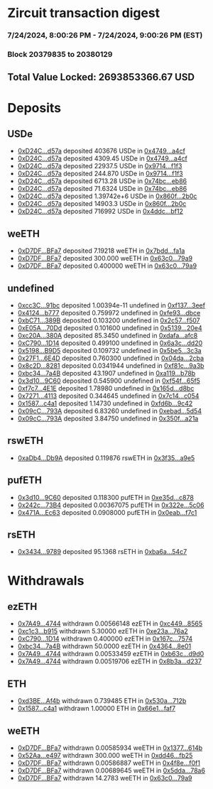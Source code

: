 # Zircuit transaction digest
### 7/24/2024, 8:00:26 PM - 7/24/2024, 9:00:26 PM (EST)
### Block 20379835 to 20380129

## Total Value Locked: 2693853366.67 USD

# Deposits
## USDe
- [0xD24C...d57a](https://etherscan.io/address/0xD24Cfe2d0fa81369ca6291c28ac5426e16B6d57a) deposited 403676 USDe in [0x4749...a4cf](https://etherscan.io/tx/0xD24Cfe2d0fa81369ca6291c28ac5426e16B6d57a)
- [0xD24C...d57a](https://etherscan.io/address/0xD24Cfe2d0fa81369ca6291c28ac5426e16B6d57a) deposited 4309.45 USDe in [0x4749...a4cf](https://etherscan.io/tx/0xD24Cfe2d0fa81369ca6291c28ac5426e16B6d57a)
- [0xD24C...d57a](https://etherscan.io/address/0xD24Cfe2d0fa81369ca6291c28ac5426e16B6d57a) deposited 22937.5 USDe in [0x9714...f1f3](https://etherscan.io/tx/0xD24Cfe2d0fa81369ca6291c28ac5426e16B6d57a)
- [0xD24C...d57a](https://etherscan.io/address/0xD24Cfe2d0fa81369ca6291c28ac5426e16B6d57a) deposited 244.870 USDe in [0x9714...f1f3](https://etherscan.io/tx/0xD24Cfe2d0fa81369ca6291c28ac5426e16B6d57a)
- [0xD24C...d57a](https://etherscan.io/address/0xD24Cfe2d0fa81369ca6291c28ac5426e16B6d57a) deposited 6713.28 USDe in [0x74bc...eb86](https://etherscan.io/tx/0xD24Cfe2d0fa81369ca6291c28ac5426e16B6d57a)
- [0xD24C...d57a](https://etherscan.io/address/0xD24Cfe2d0fa81369ca6291c28ac5426e16B6d57a) deposited 71.6324 USDe in [0x74bc...eb86](https://etherscan.io/tx/0xD24Cfe2d0fa81369ca6291c28ac5426e16B6d57a)
- [0xD24C...d57a](https://etherscan.io/address/0xD24Cfe2d0fa81369ca6291c28ac5426e16B6d57a) deposited 1.39742e+6 USDe in [0x860f...2b0c](https://etherscan.io/tx/0xD24Cfe2d0fa81369ca6291c28ac5426e16B6d57a)
- [0xD24C...d57a](https://etherscan.io/address/0xD24Cfe2d0fa81369ca6291c28ac5426e16B6d57a) deposited 14903.3 USDe in [0x860f...2b0c](https://etherscan.io/tx/0xD24Cfe2d0fa81369ca6291c28ac5426e16B6d57a)
- [0xD24C...d57a](https://etherscan.io/address/0xD24Cfe2d0fa81369ca6291c28ac5426e16B6d57a) deposited 716992 USDe in [0x4ddc...bf12](https://etherscan.io/tx/0xD24Cfe2d0fa81369ca6291c28ac5426e16B6d57a)
## weETH
- [0xD7DF...BFa7](https://etherscan.io/address/0xD7DF7E085214743530afF339aFC420c7c720BFa7) deposited 7.19218 weETH in [0x7bdd...fa1a](https://etherscan.io/tx/0xD7DF7E085214743530afF339aFC420c7c720BFa7)
- [0xD7DF...BFa7](https://etherscan.io/address/0xD7DF7E085214743530afF339aFC420c7c720BFa7) deposited 300.000 weETH in [0x63c0...79a9](https://etherscan.io/tx/0xD7DF7E085214743530afF339aFC420c7c720BFa7)
- [0xD7DF...BFa7](https://etherscan.io/address/0xD7DF7E085214743530afF339aFC420c7c720BFa7) deposited 0.400000 weETH in [0x63c0...79a9](https://etherscan.io/tx/0xD7DF7E085214743530afF339aFC420c7c720BFa7)
## undefined
- [0xcc3C...91bc](https://etherscan.io/address/0xcc3CD86DDcaa0bf51c5e00e0f58E8b2e7DeD91bc) deposited 1.00394e-11 undefined in [0xf137...3eef](https://etherscan.io/tx/0xcc3CD86DDcaa0bf51c5e00e0f58E8b2e7DeD91bc)
- [0x4124...b777](https://etherscan.io/address/0x4124cb51f1e833582715e5EfacA8CAE5d11bb777) deposited 0.759972 undefined in [0xfe93...dbce](https://etherscan.io/tx/0x4124cb51f1e833582715e5EfacA8CAE5d11bb777)
- [0xbC71...389B](https://etherscan.io/address/0xbC712c93B9F3Df61BDC34F697d873b9C6FF1389B) deposited 0.103200 undefined in [0x2c57...f507](https://etherscan.io/tx/0xbC712c93B9F3Df61BDC34F697d873b9C6FF1389B)
- [0xE05A...70Dd](https://etherscan.io/address/0xE05Aa94AE6BFA07d56342EAb5056E28Bb24870Dd) deposited 0.101600 undefined in [0x5139...20e4](https://etherscan.io/tx/0xE05Aa94AE6BFA07d56342EAb5056E28Bb24870Dd)
- [0xc20A...380A](https://etherscan.io/address/0xc20A1e6Be0644238e67bf3Ea709Bd53008f9380A) deposited 85.3450 undefined in [0xdafa...afc8](https://etherscan.io/tx/0xc20A1e6Be0644238e67bf3Ea709Bd53008f9380A)
- [0xC790...1D14](https://etherscan.io/address/0xC79016Abf5cbDEF33FFDE54f61b65E43cd801D14) deposited 0.499100 undefined in [0x6a3c...dd20](https://etherscan.io/tx/0xC79016Abf5cbDEF33FFDE54f61b65E43cd801D14)
- [0x5198...B9D5](https://etherscan.io/address/0x51983D5F0b46b9d5A7f900787682276637F7B9D5) deposited 0.109732 undefined in [0x5be5...3c3a](https://etherscan.io/tx/0x51983D5F0b46b9d5A7f900787682276637F7B9D5)
- [0x27F1...6E4D](https://etherscan.io/address/0x27F11Dfd09b6f5617D5A43a13281E321ac956E4D) deposited 0.760300 undefined in [0x04da...2cba](https://etherscan.io/tx/0x27F11Dfd09b6f5617D5A43a13281E321ac956E4D)
- [0x8c2D...8281](https://etherscan.io/address/0x8c2D741567fF04CbA4B63E04044Eff0c0ceD8281) deposited 0.0341944 undefined in [0xf81c...9a3b](https://etherscan.io/tx/0x8c2D741567fF04CbA4B63E04044Eff0c0ceD8281)
- [0xbc34...7a4B](https://etherscan.io/address/0xbc34D2F97AbCE23E85813Db8190CfE3736CE7a4B) deposited 43.1907 undefined in [0xa119...b78b](https://etherscan.io/tx/0xbc34D2F97AbCE23E85813Db8190CfE3736CE7a4B)
- [0x3d10...9C60](https://etherscan.io/address/0x3d10402D3d02eD2f34dAA118166F23f539f69C60) deposited 0.545900 undefined in [0xf54f...65f5](https://etherscan.io/tx/0x3d10402D3d02eD2f34dAA118166F23f539f69C60)
- [0xf7c7...4E1E](https://etherscan.io/address/0xf7c7cA163DDFe69218377Ab7086bdFc9a50F4E1E) deposited 1.78980 undefined in [0x165d...d8bc](https://etherscan.io/tx/0xf7c7cA163DDFe69218377Ab7086bdFc9a50F4E1E)
- [0x7271...4113](https://etherscan.io/address/0x72718B587bB239D5c8ce1278412768c414e44113) deposited 0.344645 undefined in [0x7c14...c054](https://etherscan.io/tx/0x72718B587bB239D5c8ce1278412768c414e44113)
- [0x1587...c4a1](https://etherscan.io/address/0x1587e215e742457bb8C4Ae7c9eAA53311C8Bc4a1) deposited 1.14730 undefined in [0xfd6b...9c42](https://etherscan.io/tx/0x1587e215e742457bb8C4Ae7c9eAA53311C8Bc4a1)
- [0x09cC...793A](https://etherscan.io/address/0x09cC15Dda77789d42c0133c909E88Fb6E3Af793A) deposited 6.83260 undefined in [0xebad...5d54](https://etherscan.io/tx/0x09cC15Dda77789d42c0133c909E88Fb6E3Af793A)
- [0x09cC...793A](https://etherscan.io/address/0x09cC15Dda77789d42c0133c909E88Fb6E3Af793A) deposited 3.84750 undefined in [0x350f...a21a](https://etherscan.io/tx/0x09cC15Dda77789d42c0133c909E88Fb6E3Af793A)
## rswETH
- [0xaDb4...Db9A](https://etherscan.io/address/0xaDb4fF5a712c372BA291dE3b381CE901b345Db9A) deposited 0.119876 rswETH in [0x3f35...a9e5](https://etherscan.io/tx/0xaDb4fF5a712c372BA291dE3b381CE901b345Db9A)
## pufETH
- [0x3d10...9C60](https://etherscan.io/address/0x3d10402D3d02eD2f34dAA118166F23f539f69C60) deposited 0.118300 pufETH in [0xe35d...c878](https://etherscan.io/tx/0x3d10402D3d02eD2f34dAA118166F23f539f69C60)
- [0x242c...73B4](https://etherscan.io/address/0x242c3373303eC4B885f36FCda21E1b49604a73B4) deposited 0.00367075 pufETH in [0x322e...5c06](https://etherscan.io/tx/0x242c3373303eC4B885f36FCda21E1b49604a73B4)
- [0x471A...Ec63](https://etherscan.io/address/0x471A02528929c9869e86501a6770E8F8ef77Ec63) deposited 0.0908000 pufETH in [0x0eab...f7c1](https://etherscan.io/tx/0x471A02528929c9869e86501a6770E8F8ef77Ec63)
## rsETH
- [0x3434...9789](https://etherscan.io/address/0x34349c5569e7B846c3558961552D2202760A9789) deposited 95.1368 rsETH in [0xba6a...54c7](https://etherscan.io/tx/0x34349c5569e7B846c3558961552D2202760A9789)
# Withdrawals
## ezETH
- [0x7A49...4744](https://etherscan.io/address/0x7A493Be5c2ce014cD049Bf178a1ac0Db1B434744) withdrawn 0.00566148 ezETH in [0xc449...8565](https://etherscan.io/tx/0x7A493Be5c2ce014cD049Bf178a1ac0Db1B434744)
- [0xc1c3...b915](https://etherscan.io/address/0xc1c3149b8758615Bd14C4A16697B0dbD4914b915) withdrawn 5.30000 ezETH in [0xe23a...76a2](https://etherscan.io/tx/0xc1c3149b8758615Bd14C4A16697B0dbD4914b915)
- [0xC790...1D14](https://etherscan.io/address/0xC79016Abf5cbDEF33FFDE54f61b65E43cd801D14) withdrawn 0.400000 ezETH in [0x167c...7574](https://etherscan.io/tx/0xC79016Abf5cbDEF33FFDE54f61b65E43cd801D14)
- [0xbc34...7a4B](https://etherscan.io/address/0xbc34D2F97AbCE23E85813Db8190CfE3736CE7a4B) withdrawn 50.0000 ezETH in [0x4364...8e01](https://etherscan.io/tx/0xbc34D2F97AbCE23E85813Db8190CfE3736CE7a4B)
- [0x7A49...4744](https://etherscan.io/address/0x7A493Be5c2ce014cD049Bf178a1ac0Db1B434744) withdrawn 0.00533459 ezETH in [0xb63c...d9d0](https://etherscan.io/tx/0x7A493Be5c2ce014cD049Bf178a1ac0Db1B434744)
- [0x7A49...4744](https://etherscan.io/address/0x7A493Be5c2ce014cD049Bf178a1ac0Db1B434744) withdrawn 0.00519706 ezETH in [0x8b3a...d237](https://etherscan.io/tx/0x7A493Be5c2ce014cD049Bf178a1ac0Db1B434744)
## ETH
- [0xd3BE...Af4b](https://etherscan.io/address/0xd3BE04090F47C53b02dE03722133F1d2f88fAf4b) withdrawn 0.739485 ETH in [0x530a...712b](https://etherscan.io/tx/0xd3BE04090F47C53b02dE03722133F1d2f88fAf4b)
- [0x1587...c4a1](https://etherscan.io/address/0x1587e215e742457bb8C4Ae7c9eAA53311C8Bc4a1) withdrawn 1.00000 ETH in [0x66e1...faf7](https://etherscan.io/tx/0x1587e215e742457bb8C4Ae7c9eAA53311C8Bc4a1)
## weETH
- [0xD7DF...BFa7](https://etherscan.io/address/0xD7DF7E085214743530afF339aFC420c7c720BFa7) withdrawn 0.00585934 weETH in [0x1377...614b](https://etherscan.io/tx/0xD7DF7E085214743530afF339aFC420c7c720BFa7)
- [0x52Aa...e497](https://etherscan.io/address/0x52Aa899454998Be5b000Ad077a46Bbe360F4e497) withdrawn 300.000 weETH in [0xdd46...fb25](https://etherscan.io/tx/0x52Aa899454998Be5b000Ad077a46Bbe360F4e497)
- [0xD7DF...BFa7](https://etherscan.io/address/0xD7DF7E085214743530afF339aFC420c7c720BFa7) withdrawn 0.00586887 weETH in [0x4f8e...f0f1](https://etherscan.io/tx/0xD7DF7E085214743530afF339aFC420c7c720BFa7)
- [0xD7DF...BFa7](https://etherscan.io/address/0xD7DF7E085214743530afF339aFC420c7c720BFa7) withdrawn 0.00689645 weETH in [0x5dda...78a6](https://etherscan.io/tx/0xD7DF7E085214743530afF339aFC420c7c720BFa7)
- [0xD7DF...BFa7](https://etherscan.io/address/0xD7DF7E085214743530afF339aFC420c7c720BFa7) withdrawn 14.2783 weETH in [0x63c0...79a9](https://etherscan.io/tx/0xD7DF7E085214743530afF339aFC420c7c720BFa7)
